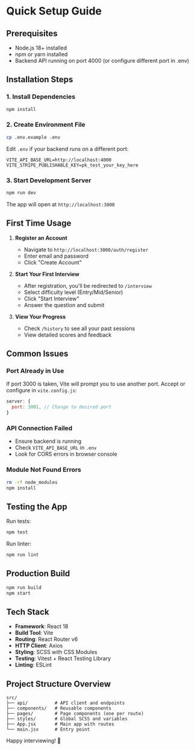# Quick Setup Guide

## Prerequisites

- Node.js 18+ installed
- npm or yarn installed
- Backend API running on port 4000 (or configure different port in .env)

## Installation Steps

### 1. Install Dependencies

```bash
npm install
```

### 2. Create Environment File

```bash
cp .env.example .env
```

Edit `.env` if your backend runs on a different port:

```env
VITE_API_BASE_URL=http://localhost:4000
VITE_STRIPE_PUBLISHABLE_KEY=pk_test_your_key_here
```

### 3. Start Development Server

```bash
npm run dev
```

The app will open at `http://localhost:3000`

## First Time Usage

1. **Register an Account**

   - Navigate to `http://localhost:3000/auth/register`
   - Enter email and password
   - Click "Create Account"

2. **Start Your First Interview**

   - After registration, you'll be redirected to `/interview`
   - Select difficulty level (Entry/Mid/Senior)
   - Click "Start Interview"
   - Answer the question and submit

3. **View Your Progress**
   - Check `/history` to see all your past sessions
   - View detailed scores and feedback

## Common Issues

### Port Already in Use

If port 3000 is taken, Vite will prompt you to use another port. Accept or configure in `vite.config.js`:

```js
server: {
  port: 3001, // Change to desired port
}
```

### API Connection Failed

- Ensure backend is running
- Check `VITE_API_BASE_URL` in `.env`
- Look for CORS errors in browser console

### Module Not Found Errors

```bash
rm -rf node_modules
npm install
```

## Testing the App

Run tests:

```bash
npm test
```

Run linter:

```bash
npm run lint
```

## Production Build

```bash
npm run build
npm start
```

## Tech Stack

- **Framework**: React 18
- **Build Tool**: Vite
- **Routing**: React Router v6
- **HTTP Client**: Axios
- **Styling**: SCSS with CSS Modules
- **Testing**: Vitest + React Testing Library
- **Linting**: ESLint

## Project Structure Overview

```
src/
├── api/          # API client and endpoints
├── components/   # Reusable components
├── pages/        # Page components (one per route)
├── styles/       # Global SCSS and variables
├── App.jsx       # Main app with routes
└── main.jsx      # Entry point
```

Happy interviewing! 🎯
